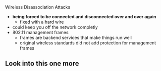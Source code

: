 Wireless Disassociation Attacks

* **being forced to be connected and disconnected over and over again**
	* fixed with a hard wire 
* could keep you off the network completly 
* 802.11 management frames
	* frames are backend services that make things run well 
	* original wireless standards did not add protection for management frames 

## **Look into this one more**